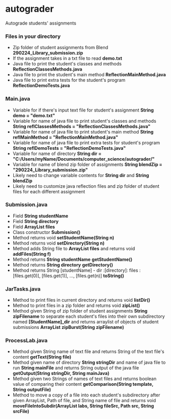 # autograder
Autograde students' assignments

### Files in your directory
* Zip folder of student assignments from Blend **290224_Library_submission.zip**
* If the assignment takes in a txt file to read **demo.txt**
* Java file to print the student's classes and methods **ReflectionClassesMethods.java**
* Java file to print the student's main method **ReflectionMainMethod.java**
* Java file to print extra tests for the student's program **ReflectionDemoTests.java**

### Main.java
* Variable for if there's input text file for student's assignment **String demo = "demo.txt"**
* Variable for name of java file to print student's classes and methods **String reflClassesMethods = "ReflectionClassesMethods.java"**
* Variable for name of java file to print student's main method **String reflMainMethod = "ReflectionMainMethod.java"**
* Variable for name of java file to print extra tests for student's program **String reflDemoTests = "ReflectionDemoTests.java"**
* Variable for name of directory **String dir = "C:/Users/myName/Documents/computer_science/autograder/"**
* Variable for name of blend zip folder of assignments **String blendZip = "290224_Library_submission.zip"**
* Likely need to change variable contents for **String dir** and **String blendZip**
* Likely need to customize java reflection files and zip folder of student files for each different assignment

### Submission.java
* Field **String studentName**
* Field **String directory**
* Field **ArrayList<String> files**
* Class constructor **Submission()**
* Method returns void **setStudentName(String n)**
* Method returns void **setDirectory(String n)**
* Method adds String file to **ArrayList<String> files** and returns void **addFiles(String f)**
* Method returns **String studentName** **getStudentName()**
* Method returns **String directory** **getDirectory()**
* Method returns String [studentName] - dir :[directory]: files :[files.get(0)], [files.get(1)], ..., [files.get(n)] **toString()**

### JarTasks.java
* Method to print files in current directory and returns void **listDir()**
* Method to print files in a zip folder and returns void **zipList()**
* Method given String of zip folder of student assignments **String zipFilename** to separate each student's files into their own subdirectory named **[StudentName]_dir**  and returns arraylist of objects of student submissions **ArrayList<Submssion>** **zipBurst(String zipFilename)**

### ProcessLab.java
* Method given String name of text file and returns String of the text file's content **getText(String file)**
* Method given name of directory **String stringDir** and name of java file to run **String mainFile** and returns String output of the java file **getOutput(String stringDir, String mainJava)**
* Method given two Strings of names of text files and returns boolean value of comparing their content **getComparison(String template, String outputFile)**
* Method to move a copy of a file into each student's subdirectory after given ArrayList<Submssion>, Path of file, and String name of file and returns void **moveFileIntoSubdir(ArrayList<Submission> labs, String fileSrc, Path src, String srcFile)**
